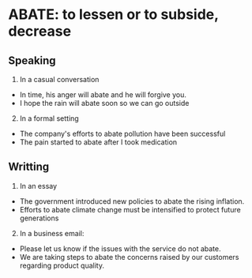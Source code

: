 # ABATE: to lessen or to subside, decrease
## Speaking
1. In a casual conversation
- In time, his anger will abate and he will forgive you.
- I hope the rain will abate soon so we can go outside

2. In a formal setting
- The company's efforts to abate pollution have been successful
- The pain started to abate after I took medication

## Writting
1. In an essay
- The government introduced new policies to abate the rising inflation.
- Efforts to abate climate change must be intensified to protect future generations

2. In a business email:
- Please let us know if the issues with the service do not abate.
- We are taking steps to abate the concerns raised by our customers regarding product quality.
